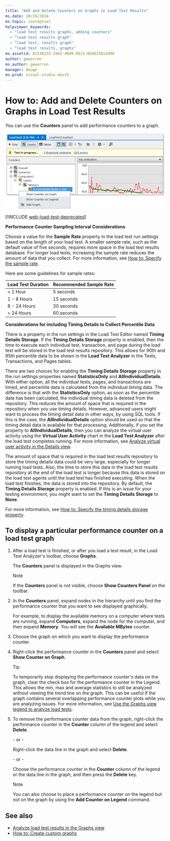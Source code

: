 ```yaml
---
title: "Add and Delete Counters on Graphs in Load Test Results"
ms.date: 10/19/2016
ms.topic: conceptual
helpviewer_keywords:
  - "load test results graphs, adding counters"
  - "load test results graph"
  - "load test, results graph"
  - "load test results, graphs"
ms.assetid: 81536233-1962-40d9-9511-0b4633814d90
author: gewarren
ms.author: gewarren
manager: douge
ms.prod: visual-studio-dev15
---
```

# How to: Add and Delete Counters on Graphs in Load Test Results

You can use the **Counters** panel to add performance counters to a graph.

![Added counter to graph](../test/media/ltest_selectcounter.png)

[!INCLUDE [web-load-test-deprecated](includes/web-load-test-deprecated.md)]

**Performance Counter Sampling Interval Considerations**

Choose a value for the **Sample Rate** property in the load test run settings based on the length of your load test. A smaller sample rate, such as the default value of five seconds, requires more space in the load test results database. For longer load tests, increasing the sample rate reduces the amount of data that you collect. For more information, see [How to: Specify the sample rate](../test/how-to-specify-the-sample-rate-for-a-load-test.md).

Here are some guidelines for sample rates:

|Load Test Duration|Recommended Sample Rate|
|-|-----------------------------|
|\< 1 Hour|5 seconds|
|1 - 8 Hours|15 seconds|
|8 - 24 Hours|30 seconds|
|> 24 Hours|60 seconds|

**Considerations for including Timing Details to Collect Percentile Data**

There is a property in the run settings in the Load Test Editor named **Timing Details Storage**. If the **Timing Details Storage** property is enabled, then the time to execute each individual test, transaction, and page during the load test will be stored in the load test results repository. This allows for 90th and 95th percentile data to be shown in the **Load Test Analyzer** in the Tests, Transactions, and Pages tables.

There are two choices for enabling the **Timing Details Storage** property in the run settings properties named **StatisticsOnly** and **AllIndividualDetails**. With either option, all the individual tests, pages, and transactions are timed, and percentile data is calculated from the individual timing data. The difference is that with the **StatisticsOnly** option, as soon as the percentile data has been calculated, the individual timing data is deleted from the repository. This reduces the amount of space that is required in the repository when you use timing details. However, advanced users might want to process the timing detail data in other ways, by using SQL tools. If this is the case, the **AllIndividualDetails** option should be used so that the timing detail data is available for that processing. Additionally, if you set the property to **AllIndividualDetails**, then you can analyze the virtual user activity using the **Virtual User Activity** chart in the **Load Test Analyzer** after the load test completes running. For more information, see [Analyze virtual user activity in the Details view](../test/analyze-load-test-virtual-user-activity-in-the-details-view.md).

The amount of space that is required in the load test results repository to store the timing details data could be very large, especially for longer running load tests. Also, the time to store this data in the load test results repository at the end of the load test is longer because this data is stored on the load test agents until the load test has finished executing. When the load test finishes, the data is stored into the repository. By default, the **Timing Details Storage** property is enabled. If this is an issue for your testing environment, you might want to set the **Timing Details Storage** to **None**.

For more information, see [How to: Specify the timing details storage property](../test/how-to-specify-the-timing-details-storage-property-for-a-load-test.md).

## To display a particular performance counter on a load test graph

1.  After a load test is finished, or after you load a test result, in the Load Test Analyzer's toolbar, choose **Graphs**.

     The **Counters** panel is displayed in the Graphs view.

    > [!NOTE]
    > If the **Counters** panel is not visible, choose **Show Counters Panel** on the toolbar.

2.  In the **Counters** panel, expand nodes in the hierarchy until you find the performance counter that you want to see displayed graphically.

     For example, to display the available memory on a computer where tests are running, expand **Computers**, expand the node for the computer, and then expand **Memory**. You will see the **Available MBytes** counter.

3.  Choose the graph on which you want to display the performance counter.

4.  Right-click the performance counter in the **Counters** panel and select **Show Counter on Graph**.

    > [!TIP]
    > To temporarily stop displaying the performance counter's data on the graph, clear the check box for the performance counter in the Legend. This allows the min, max and average statistics to still be analyzed without viewing the trend line on the graph. This can be useful if the graph contains several overlapping performance counter plots while you are analyzing issues. For more information, see [Use the Graphs view legend to analyze load tests](../test/use-the-graphs-view-legend-to-analyze-load-tests.md).

5.  To remove the performance counter data from the graph, right-click the performance counter in the **Counter** column of the legend and select **Delete**.

     \- or -

     Right-click the data line in the graph and select **Delete**.

     \- or -

     Choose the performance counter in the **Counter** column of the legend or the data line in the graph, and then press the **Delete** key.

    > [!NOTE]
    > You can also choose to place a performance counter on the legend but not on the graph by using the **Add Counter on Legend** command.

## See also

- [Analyze load test results in the Graphs view](../test/analyze-load-test-results-in-the-graphs-view.md)
- [How to: Create custom graphs](../test/how-to-create-custom-graphs-in-load-test-results.md)